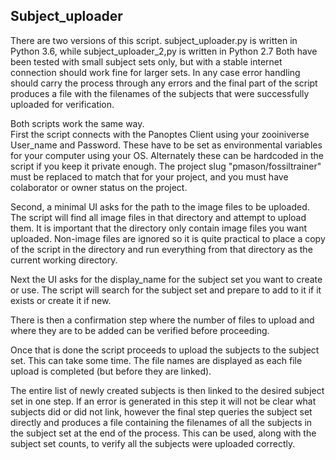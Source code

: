 ## Subject_uploader

There are two versions of this script.  subject_uploader.py is written in Python 3.6, while subject_uploader_2,py is written in Python 2.7  Both have been tested with small subject sets only, but with a stable internet connection should work fine for larger sets.  In any case error handling should carry the process through any errors and the final part of the script produces a file with the filenames of the subjects that were successfully uploaded for verification.

Both scripts work the same way.  
First the script connects with the Panoptes Client using your zooiniverse User_name and Password. These have to be set as environmental variables for your computer using your OS.  Alternately these can be hardcoded in the script if you keep it private enough.  The project slug "pmason/fossiltrainer" must be replaced to match that for your project, and you must have colaborator or owner status on the project.

Second, a minimal UI asks for the path to the image files to be uploaded.  The script will find all image files in that directory and attempt to upload them. It is important that the directory only contain image files you want uploaded.  Non-image files are ignored so it is quite practical to place a copy of the script in the directory and run everything from that directory as the current working directory.

Next the UI asks for the display_name for the subject set you want to create or use.  The script will search for the subject set and prepare to add to it if it exists or create it if new.

There is then a confirmation step where the number of files to upload and where they are to be added can be verified before proceeding.

Once that is done the script proceeds to upload the subjects to the subject set.  This can take some time.  The file names are displayed as each file upload is completed (but before they are linked).

The entire list of newly created subjects is then linked to the desired subject set in one step.  If an error is generated in this step it will not be clear what subjects did or did not link, however the final step queries the subject set directly and produces a file containing the filenames of all the subjects in the subject set at the end of the process.  This can be used, along with the subject set counts, to verify all the subjects were uploaded correctly.

